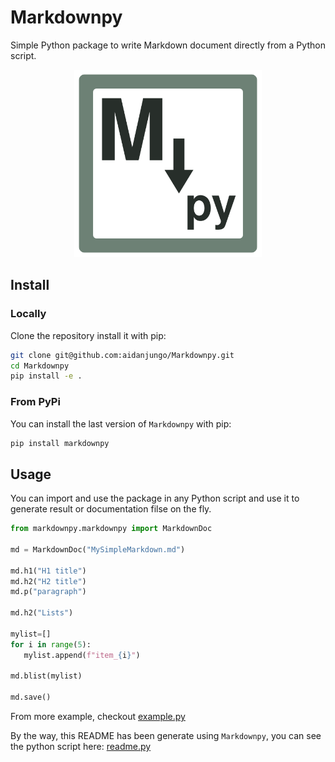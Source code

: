 # Markdownpy

Simple Python package to write Markdown document directly from a Python script.

<div align=center><img src="logo/markdownpy_logo.png" alt="" height=300/></div>

## Install

### Locally

Clone the repository install it with pip:

```bash
git clone git@github.com:aidanjungo/Markdownpy.git
cd Markdownpy
pip install -e .
```

### From PyPi

You can install the last version of `Markdownpy` with pip:

```python
pip install markdownpy
```

## Usage

You can import and use the package in any Python script and use it to generate result or documentation filse on the fly.

```python
from markdownpy.markdownpy import MarkdownDoc

md = MarkdownDoc("MySimpleMarkdown.md")

md.h1("H1 title")
md.h2("H2 title")
md.p("paragraph")

md.h2("Lists")

mylist=[]
for i in range(5):
   mylist.append(f"item_{i}") 

md.blist(mylist)

md.save()
```

From more example, checkout [example.py](examples/example.py)

By the way, this README has been generate using `Markdownpy`, you can see the python script here: [readme.py](examples/readme.py)

